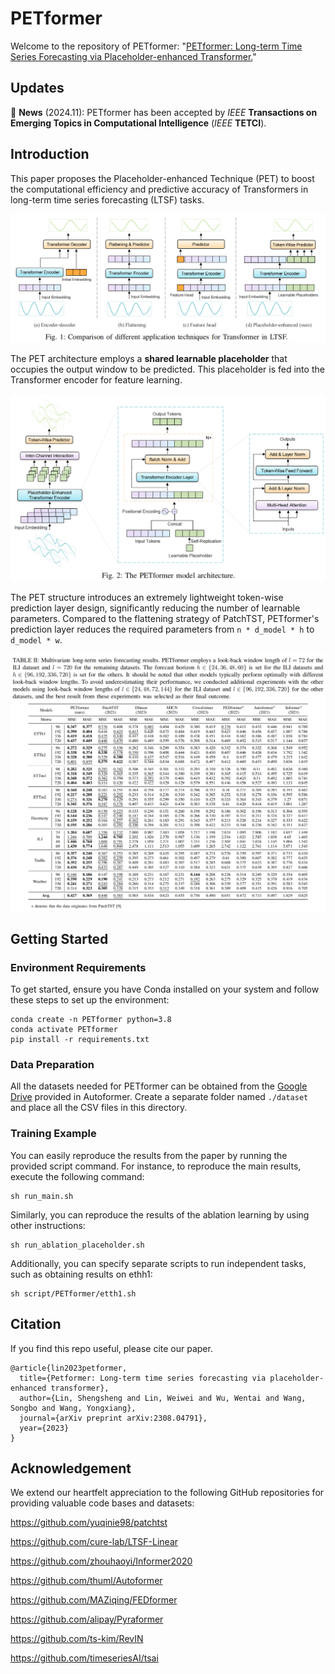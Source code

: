 # PETformer

Welcome to the repository of PETformer: "[PETformer: Long-term Time Series Forecasting via Placeholder-enhanced Transformer.](https://arxiv.org/pdf/2308.04791)"

## Updates
🚩 **News** (2024.11): PETformer has been accepted by _IEEE_ **Transactions on Emerging Topics in Computational Intelligence** (_IEEE_ **TETCI**).

## Introduction

This paper proposes the Placeholder-enhanced Technique (PET) to boost the computational efficiency and predictive accuracy of Transformers in long-term time series forecasting (LTSF) tasks.

![image](Figures/Figure1.png)

The PET architecture employs a **shared learnable placeholder** that occupies the output window to be predicted. This placeholder is fed into the Transformer encoder for feature learning.

![image](Figures/Figure2.png)

The PET structure introduces an extremely lightweight token-wise prediction layer design, significantly reducing the number of learnable parameters. 
Compared to the flattening strategy of PatchTST, PETformer's prediction layer reduces the required parameters from `n * d_model * h` to `d_model * w`.

![image](Figures/Table2.png)

## Getting Started

### Environment Requirements

To get started, ensure you have Conda installed on your system and follow these steps to set up the environment:

```
conda create -n PETformer python=3.8
conda activate PETformer
pip install -r requirements.txt
```

### Data Preparation

All the datasets needed for PETformer can be obtained from the [Google Drive](https://drive.google.com/drive/folders/1ZOYpTUa82_jCcxIdTmyr0LXQfvaM9vIy) provided in Autoformer. Create a separate folder named ```./dataset``` and place all the CSV files in this directory.

### Training Example

You can easily reproduce the results from the paper by running the provided script command. For instance, to reproduce the main results, execute the following command:

```
sh run_main.sh
```

Similarly, you can reproduce the results of the ablation learning by using other instructions:

```
sh run_ablation_placeholder.sh
```

Additionally, you can specify separate scripts to run independent tasks, such as obtaining results on ethh1:

```
sh script/PETformer/etth1.sh
```

## Citation
If you find this repo useful, please cite our paper.
```
@article{lin2023petformer,
  title={Petformer: Long-term time series forecasting via placeholder-enhanced transformer},
  author={Lin, Shengsheng and Lin, Weiwei and Wu, Wentai and Wang, Songbo and Wang, Yongxiang},
  journal={arXiv preprint arXiv:2308.04791},
  year={2023}
}
```

## Acknowledgement

We extend our heartfelt appreciation to the following GitHub repositories for providing valuable code bases and datasets:

https://github.com/yuqinie98/patchtst

https://github.com/cure-lab/LTSF-Linear

https://github.com/zhouhaoyi/Informer2020

https://github.com/thuml/Autoformer

https://github.com/MAZiqing/FEDformer

https://github.com/alipay/Pyraformer

https://github.com/ts-kim/RevIN

https://github.com/timeseriesAI/tsai
